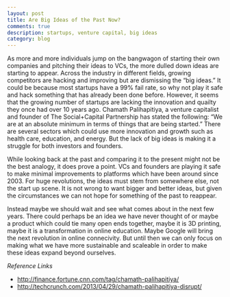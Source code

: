 ```yaml
---
layout: post
title: Are Big Ideas of the Past Now?
comments: true
description: startups, venture capital, big ideas
category: blog
---
```


As more and more individuals jump on the bangwagon of starting their own companies and pitching their ideas to VCs, the more dulled down ideas are starting to appear. Across the industry in different fields, growing competitors are hacking and improving but are dismissing the “big ideas.” It could be because most startups have a 99% fail rate, so why not play it safe and hack something that has already been done before. However, it seems that the growing number of startups are lacking the innovation and quailty they once had over 10 years ago. Chamath Palihapitiya, a venture capitalist and founder of The Social+Capital Partnership has stated the following: “We are at an absolute minimum in terms of things that are being started.” There are several sectors which could use more innovation and growth such as health care, education, and energy. But the lack of big ideas is making it a struggle for both investors and founders.

<!--more-->
While looking back at the past and comparing it to the present might not be the best analogy, it does prove a point. VCs and founders are playing it safe to make minimal improvements to platforms which have been around since 2003. For huge revolutions, the ideas must stem from somewhere else, not the start up scene. It is not wrong to want bigger and better ideas, but given the circumstances we can not hope for something of the past to reappear.

Instead maybe we should wait and see what comes about in the next few years. There could perhaps be an idea we have never thought of or maybe a product which could tie many open ends together, maybe it is 3D printing, maybe it is a transformation in online education. Maybe Google will bring the next revolution in online connecivity. But until then we can only focus on making what we have more sustainable and scaleable in order to make these ideas expand beyond ourselves.

*Reference Links*

* <http://finance.fortune.cnn.com/tag/chamath-palihapitiya/>
* <http://techcrunch.com/2013/04/29/chamath-palihapitiya-disrupt/>

